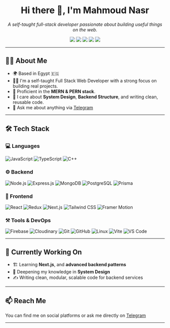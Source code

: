 <h1 align="center">Hi there 👋, I'm Mahmoud Nasr</h1>
<p align="center">
  <i>A self-taught full-stack developer passionate about building useful things on the web.</i>
</p>

<p align="center">
  <a href="https://twitter.com/_mahm0udnasr"><img src="https://img.shields.io/badge/Twitter-%231DA1F2.svg?style=flat&logo=twitter&logoColor=white"/></a>
  <a href="https://t.me/mahm0udnasr"><img src="https://img.shields.io/badge/Telegram-2CA5E0?style=flat&logo=telegram&logoColor=white"/></a>
  <a href="https://www.facebook.com/mhm0udnasr"><img src="https://img.shields.io/badge/Facebook-1877F2?style=flat&logo=facebook&logoColor=white"/></a>
  <a href="https://www.linkedin.com/in/mahm0udnasr"><img src="https://img.shields.io/badge/LinkedIn-0A66C2?style=flat&logo=linkedin&logoColor=white"/></a>
  <a href="https://www.instagram.com/_mahm0udnasr"><img src="https://img.shields.io/badge/Instagram-E4405F?style=flat&logo=instagram&logoColor=white"/></a>
</p>

---

## 🧑‍💻 About Me

- 🌍 Based in Egypt 🇪🇬
- 👨‍💻 I'm a self-taught Full Stack Web Developer with a strong focus on building real projects.
- 🚀 Proficient in the **MERN & PERN stack**.
- 🔧 I care about **System Design**, **Backend Structure**, and writing clean, reusable code.
- 💬 Ask me about anything via [Telegram](https://t.me/mahm0udnasr)

---

## 🛠 Tech Stack

### 💻 Languages
![JavaScript](https://img.shields.io/badge/-JavaScript-F7DF1C?style=flat-square&logo=javascript&logoColor=000)
![TypeScript](https://img.shields.io/badge/-TypeScript-3178C6?style=flat-square&logo=typescript&logoColor=fff)
![C++](https://img.shields.io/badge/-C++-00599C?style=flat-square&logo=c%2B%2B&logoColor=fff)

### ⚙️ Backend
![Node.js](https://img.shields.io/badge/-Node.js-339933?style=flat-square&logo=node.js&logoColor=white)
![Express.js](https://img.shields.io/badge/-Express-black?style=flat-square&logo=express&logoColor=white)
![MongoDB](https://img.shields.io/badge/-MongoDB-4EA94B?style=flat-square&logo=mongodb&logoColor=white)
![PostgreSQL](https://img.shields.io/badge/-PostgreSQL-336791?style=flat-square&logo=postgresql&logoColor=white)
![Prisma](https://img.shields.io/badge/-Prisma-2D3748?style=flat-square&logo=prisma)

### 🧠 Frontend
![React](https://img.shields.io/badge/-React-20232A?style=flat-square&logo=react)
![Redux](https://img.shields.io/badge/-Redux-764ABC?style=flat-square&logo=redux)
![Next.js](https://img.shields.io/badge/-Next.js-000000?style=flat-square&logo=next.js)
![Tailwind CSS](https://img.shields.io/badge/-Tailwind_CSS-444?style=flat-square&logo=tailwind-css)
![Framer Motion](https://img.shields.io/badge/-Framer_Motion-0055FF?style=flat-square&logo=framer)

### ⚒ Tools & DevOps
![Firebase](https://img.shields.io/badge/-Firebase-FFCA28?style=flat-square&logo=firebase)
![Cloudinary](https://img.shields.io/badge/-Cloudinary-3448C5?style=flat-square&logo=cloudinary&logoColor=white)
![Git](https://img.shields.io/badge/-Git-F05032?style=flat-square&logo=git&logoColor=white)
![GitHub](https://img.shields.io/badge/-GitHub-181717?style=flat-square&logo=github)
![Linux](https://img.shields.io/badge/-Linux-FCC624?style=flat-square&logo=linux&logoColor=black)
![Vite](https://img.shields.io/badge/-Vite-646CFF?style=flat-square&logo=vite&logoColor=fff)
![VS Code](https://img.shields.io/badge/VS%20Code-007ACC?style=flat-square&logo=visualstudiocode&logoColor=white)

---

## 🚧 Currently Working On

- 🏗️ Learning **Next.js**, and **advanced backend patterns**
- 🧠 Deepening my knowledge in **System Design**
- ✍️ Writing clean, modular, scalable code for backend services

---

## 📫 Reach Me

You can find me on social platforms or ask me directly on [Telegram](https://t.me/mahmoudnasr)

---
